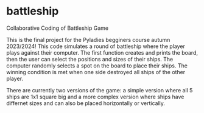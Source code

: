 # battleship
Collaborative Coding of Battleship Game

This is the final project for the Pyladies begginers course autumn 2023/2024! This code simulates a round of battleship where the player plays against their computer. The first function creates and prints the board, then the user can select the positions and sizes of their ships. The computer randomly selects a spot on the board to place their ships. The winning condition is met when one side destroyed all ships of the other player. 

There are currently two versions of the game: a simple version where all 5 ships are 1x1 square big and a more complex version where ships have differnet sizes and can also be placed horizontally or vertically. 
